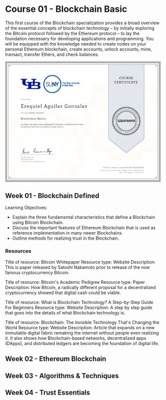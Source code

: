 # Course 01 - Blockchain Basic
This first course of the Blockchain specialization provides a broad overview of the essential concepts of blockchain technology – by initially exploring the Bitcoin protocol followed by the Ethereum protocol – to lay the foundation necessary for developing applications and programming. You will be equipped with the knowledge needed to create nodes on your personal Ethereum blockchain, create accounts, unlock accounts, mine, transact, transfer Ethers, and check balances.

![Certificate](ezequiel-aguilar-blockchain-basics-UB-Sunny-Blockchain-Specialization.png)

## Week 01 - Blockchain Defined
Learning Objectives:
* Explain the three fundamental characteristics that define a Blockchain using Bitcoin Blockchain.
* Discuss the important features of Ethereum Blockchain that is used as reference implementation in many newer Blockchains.
* Outline methods for realizing trust in the Blockchain.

### Resources
Title of resource: Bitcoin Whitepaper
Resource type: Website
Description: This is paper released by Satoshi Nakamoto prior to release of the now famous cryptocurrency Bitcoin.

Title of resource: Bitcoin's Academic Pedigree
Resource type: Paper
Description: How Bitcoin, a radically different proposal for a decentralized cryptocurrency showed that digital cash could be viable.

Title of resource: What is Blockchain Technology? A Step-by-Step Guide For Beginners
Resource type: Website
Description: A step by step guide that goes into the details of what Blockchain technology is.

Title of resource: Blockchain: The Invisible Technology That's Changing the World
Resource type: Website
Description: Article that expands on a new immutable digital fabric remaking the internet without people even realizing it. It also shows how Blockchain-based networks, decentralized apps (DApps), and distributed ledgers are becoming the foundation of digital life.

## Week 02 - Ethereum Blockchain

## Week 03 - Algorithms & Techniques

## Week 04 - Trust Essentials

